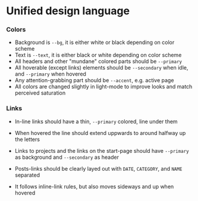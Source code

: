 # Unified design language
### Colors
- Background is `--bg`, it is either white or black depending on color scheme
- Text is `--text`, it is either black or white depending on color scheme
- All headers and other "mundane" colored parts should be `--primary`
- All hoverable (except links) elements should be `--secondary` when idle, and `--primary` when hovered
- Any attention-grabbing part should be `--accent`, e.g. active page
- All colors are changed slightly in light-mode to improve looks and match perceived saturation

### Links
- In-line links should have a thin, `--primary` colored, line under them
- When hovered the line should extend uppwards to around halfway up the letters

- Links to projects and the links on the start-page should have `--primary` as background and `--secondary` as header

- Posts-links should be clearly layed out with `DATE`, `CATEGORY`, and `NAME` separated
- It follows inline-link rules, but also moves sideways and up when hovered